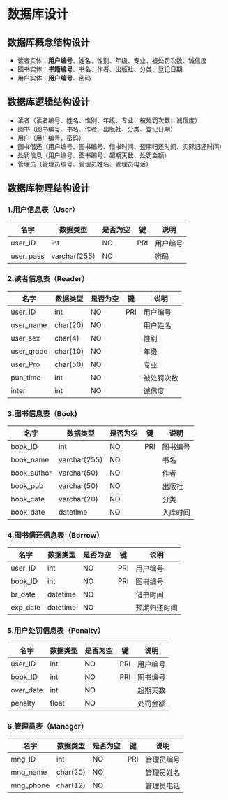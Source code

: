 # 数据库设计

## 数据库概念结构设计

- 读者实体：**用户编号**、姓名、性别、年级、专业、被处罚次数、诚信度
- 图书实体：**书籍编号**、书名、作者、出版社、分类、登记日期
- 用户实体：**用户编号**、密码

## 数据库逻辑结构设计

- 读者（读者编号、姓名、性别、年级、专业、被处罚次数、诚信度）
- 图书（图书编号、书名、作者、出版社、分类、登记日期）
- 用户（用户编号、密码）
- 图书借还（用户编号、图书编号、借书时间、预期归还时间、实际归还时间）
- 处罚信息（用户编号、图书编号、超期天数、处罚金额）
- 管理员（管理员编号、管理员姓名、管理员电话）

## 数据库物理结构设计

### 1.用户信息表（User）

| 名字      | 数据类型     | 是否为空 | 键  | 说明     |
| --------- | ------------ | -------- | --- | -------- |
| user_ID   | int          | NO       | PRI | 用户编号 |
| user_pass | varchar(255) | NO       |     | 密码     |

### 2.读者信息表（Reader）

| 名字       | 数据类型 | 是否为空 | 键  | 说明       |
| ---------- | -------- | -------- | --- | ---------- |
| user_ID    | int      | NO       | PRI | 用户编号   |
| user_name  | char(20) | NO       |     | 用户姓名   |
| user_sex   | char(4)  | NO       |     | 性别       |
| user_grade | char(10) | NO       |     | 年级       |
| user_Pro   | char(50) | NO       |     | 专业       |
| pun_time   | int      | NO       |     | 被处罚次数 |
| inter      | int      | NO       |     | 诚信度     |

### 3.图书信息表（Book)

| 名字        | 数据类型     | 是否为空 | 键  | 说明     |
| ----------- | ------------ | -------- | --- | -------- |
| book_ID     | int          | NO       | PRI | 图书编号 |
| book_name   | varchar(255) | NO       |     | 书名     |
| book_author | varchar(50)  | NO       |     | 作者     |
| book_pub    | varchar(50)  | NO       |     | 出版社   |
| book_cate   | varchar(20)  | NO       |     | 分类     |
| book_date   | datetime     | NO       |     | 入库时间 |

### 4.图书借还信息表（Borrow）

| 名字     | 数据类型 | 是否为空 | 键  | 说明         |
| -------- | -------- | -------- | --- | ------------ |
| user_ID  | int      | NO       | PRI | 用户编号     |
| book_ID  | int      | NO       | PRI | 图书编号     |
| br_date  | datetime | NO       |     | 借书时间     |
| exp_date | datetime | NO       |     | 预期归还时间 |

### 5.用户处罚信息表（Penalty）

| 名字      | 数据类型 | 是否为空 | 键  | 说明     |
| --------- | -------- | -------- | --- | -------- |
| user_ID   | int      | NO       | PRI | 用户编号 |
| book_ID   | int      | NO       | PRI | 图书编号 |
| over_date | int      | NO       |     | 超期天数 |
| penalty   | float    | NO       |     | 处罚金额 |

### 6.管理员表（Manager）

| 名字      | 数据类型 | 是否为空 | 键  | 说明       |
| --------- | -------- | -------- | --- | ---------- |
| mng_ID    | int      | NO       | PRI | 管理员编号 |
| mng_name  | char(20) | NO       |     | 管理员姓名 |
| mng_phone | char(12) | NO       |     | 管理员电话 |

